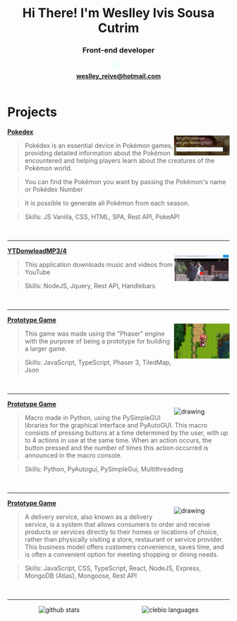 <div align="center">
  <h1>Hi There! I'm Weslley Ivis Sousa Cutrim</h1>
  <h3>Front-end developer</h3>
</div>

<div align="center">
    <a href="https://www.linkedin.com/in/weslley-cutrim-2b829815a/" target="_blank"><img src="images/linkedinwith.png" alt="Linkedin" width="4%" lenght="4%"></a>&nbsp;&nbsp;
</div>

<div align="center">
  <a href="https://www.linkedin.com/jobs/collections/recommended/?currentJobId=3714145024&originToLandingJobPostings=3710601726%2C3697545419"><strong>weslley_reive@hotmail.com</strong></a>
</div>

<br>


# Projects

<strong><a href="https://github.com/WeslleyIvis/Pokedex">Pokedex</a></strong>
<br>
<a href="https://weslleyivis.github.io/Pokedex/">
	<img src="images/pokedex.png" alt="drawing" align="right" width="25%"/>
</a>
> <p>Pokédex is an essential device in Pokémon games, providing detailed information about the Pokémon encountered and helping players learn about the creatures of the Pokémon world.</p>

> <p>You can find the Pokémon you want by passing the Pokémon's name or Pokédex Number</p>

> <p>It is possible to generate all Pokémon from each season.</p>

> <p>Skills: JS Vaniila, CSS, HTML, SPA, Rest API, PokeAPI</p>

<br>
<hr>

<strong><a href="https://github.com/WeslleyIvis/App-Download-Music/tree/main">YTDonwloadMP3/4</a></strong>
<br>
<a href="https://github.com/WeslleyIvis/App-Download-Music/tree/main">
	<img src="images/appyt.png" alt="drawing" align="right" width="25%"/>
</a>
> <p>This application downloads music and videos from YouTube</p>

> <p>Skills: NodeJS, Jquery, Rest API, Handlebars</p>

<br> 
<hr>

<strong><a href="https://github.com/WeslleyIvis/Phaser_Game">Prototype Game</a></strong>
<br>
<a href="https://github.com/WeslleyIvis/Phaser_Game">
	<img src="images/phaserGame.png" alt="drawing" align="right" width="25%"/>
</a>
> <p>This game was made using the "Phaser" engine with the purpose of being a prototype for building a larger game.</p>

> <p>Skills: JavaScript, TypeScript, Phaser 3, TiledMap, Json</p>

<br>
<hr>

<strong><a href="https://github.com/WeslleyIvis/Macro">Prototype Game</a></strong>
<br>
<a href="https://github.com/WeslleyIvis/Macro">
	<img src="https://user-images.githubusercontent.com/79803635/189470410-a6bd7eb3-7458-40c5-a46e-7b31ce6d3c63.png" alt="drawing" align="right" width="25%"/>
</a>
> <p>Macro made in Python, using the PySimpleGUI libraries for the graphical interface and PyAutoGUI. This macro consists of pressing buttons at a time determined by the user, with up to 4 actions in use at the same time. When an action occurs, the button pressed and the number of times this action occurred is announced in the macro console.</p>

> <p>Skills: Python, PyAutogui, PySimpleGui, Multithreading</p>
<br> 
<hr>

<strong><a href="https://github.com/WeslleyIvis/Macro">Prototype Game</a></strong>
<br>
<a href="https://github.com/WeslleyIvis/Macro">
	<img src="https://github.com/WeslleyIvis/Delivery/assets/79803635/884c21ab-3371-44d9-b06f-dc3a93ded881" alt="drawing" align="right" width="25%"/>
</a>
> <p>A delivery service, also known as a delivery service, is a system that allows consumers to order and receive products or services directly to their homes or locations of choice, rather than physically visiting a store, restaurant or service provider. This business model offers customers convenience, saves time, and is often a convenient option for meeting shopping or dining needs.</p>

> <p>Skills: JavaScript, CSS, TypeScript, React, NodeJS, Express, MongoDB (Atlas), Mongoose, Rest API</p>
<br>  
<hr>

<div style="display: flex;justify-content: space-around;" align="center">
	<img src="https://github-readme-stats.vercel.app/api?username=WeslleyIvis&hide=contribs,prs&show_icons=true&hide_border=true&title_color=000" alt="github stats">
	<img src="https://github-readme-stats.vercel.app/api/top-langs/?username=WeslleyIvis&layout=compact&hide_border=true&title_color=000" alt="clebio languages">
</div>



<!--[![Ashutosh's github activity graph](https://github-readme-activity-graph.vercel.app/graph?username=WeslleyIvis&theme=merko)](https://github.com/ashutosh00710/github-readme-activity-graph)

<!--
**WeslleyIvis/WeslleyIvis** is a ✨ _special_ ✨ repository because its `README.md` (this file) appears on your GitHub profile.

Here are some ideas to get you started:

- 🔭 I’m currently working on ...
- 🌱 I’m currently learning ...
- 👯 I’m looking to collaborate on ...
- 🤔 I’m looking for help with ...
- 💬 Ask me about ...
- 📫 How to reach me: ...
- 😄 Pronouns: ...
- ⚡ Fun fact: ...
-->
